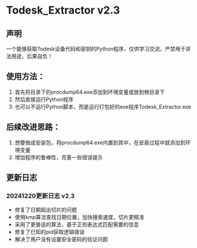 # Todesk_Extractor v2.3

## 声明
一个能够获取Todesk设备代码和密钥的Python程序，仅供学习交流，严禁用于非法用途，后果自负！

## 使用方法：
1. 首先将目录下的procdump64.exe添加到环境变量或放到根目录下
2. 然后直接运行Python程序
3. 也可以不运行Python脚本，而是运行打包好的exe程序Todesk_Extractor.exe

## 后续改进思路：
1. 想要做成安装包，将procdump64.exe内置到其中，在安装过程中就添加到环境变量
2. 增加程序的鲁棒性，完善一些错误提示

## 更新日志

### 20241220更新日志  v2.3
- 修复了日期超出切片的问题
- 使用kmp算法查找日期位置，加快搜索速度，切片更精准
- 采用了更普适的算法，基于正则表达式匹配需要的信息
- 修复了已知的pid获取逻辑错误
- 解决了用户没有设置安全密码的验证问题

